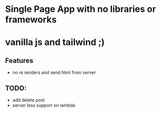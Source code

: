 # Single Page App with no libraries or frameworks

# vanilla js and tailwind ;)

## Features

- no re renders and send html from server

## TODO:

- add delete post
- server less support on lambda
